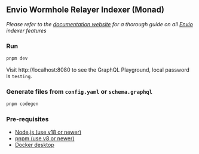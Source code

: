 ## Envio Wormhole Relayer Indexer (Monad)

_Please refer to the [documentation website](https://docs.envio.dev) for a thorough guide on all [Envio](https://envio.dev) indexer features_

### Run

```bash
pnpm dev
```

Visit http://localhost:8080 to see the GraphQL Playground, local password is `testing`.

### Generate files from `config.yaml` or `schema.graphql`

```bash
pnpm codegen
```

### Pre-requisites

- [Node.js (use v18 or newer)](https://nodejs.org/en/download/current)
- [pnpm (use v8 or newer)](https://pnpm.io/installation)
- [Docker desktop](https://www.docker.com/products/docker-desktop/)
